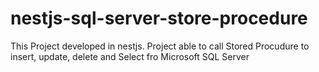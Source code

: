 # nestjs-sql-server-store-procedure
This Project developed in nestjs. Project able to call Stored Procudure to insert, update, delete and Select fro Microsoft SQL Server
